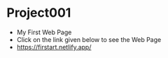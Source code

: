 # Project001
* My First Web Page
* Click on the link given below to see the Web Page 
* https://firstart.netlify.app/
